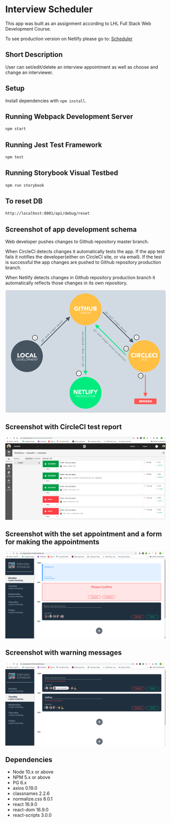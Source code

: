 # Interview Scheduler

This app was built as an assignment according to LHL Full Stack Web Development Course. 

To see production version on Netlify please go to: [Scheduler](https://jolly-poincare-537e66.netlify.com)

## Short Description

User can set/edit/delete an interview appointment as well as choose and change an interviewer.

## Setup

Install dependencies with `npm install`.

## Running Webpack Development Server

```sh
npm start
```

## Running Jest Test Framework

```sh
npm test
```

## Running Storybook Visual Testbed

```sh
npm run storybook
```

## To reset DB

```sh
http://localhost:8001/api/debug/reset
```

## Screenshot of app development schema

Web developer pushes changes to Github repository master branch. 

When CircleCI detects changes it automatically tests the app. If the app test fails it notifies the developer(either on CircleCI site, or via email). If the test is successful the app changes are pushed to Github repository production branch. 

When Netlify detects changes in Github repository production branch it automatically reflects those changes in its own repository.

!["Screenshot of production schema"](https://github.com/hanuz06/scheduler/blob/master/public/images/scheduler-production-schema.png?raw=true)

## Screenshot with CircleCI test report

!["Screenshot of CircleCI test report"](https://github.com/hanuz06/scheduler/blob/master/public/images/scheduler-circle.png?raw=true)

## Screenshot with the set appointment and a form for making the appointments

!["Screenshot of front page"](https://github.com/hanuz06/scheduler/blob/master/public/images/scheduler-front-page.png?raw=true)

## Screenshot with warning messages

!["Screenshot of warning messages"](https://github.com/hanuz06/scheduler/blob/master/public/images/scheduler-warning.png?raw=true)

## Dependencies

- Node 10.x or above
- NPM 5.x or above
- PG 6.x
- axios 0.19.0
- classnames 2.2.6
- normalize.css 8.0.1
- react 16.9.0
- react-dom 16.9.0
- react-scripts 3.0.0
